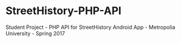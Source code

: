 # StreetHistory-PHP-API
Student Project - PHP API for StreetHistory Android App - Metropolia University - Spring 2017
